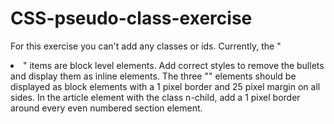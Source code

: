 # CSS-pseudo-class-exercise
For this exercise you can't add any classes or ids.
Currently, the "<li>" items are block level elements. Add correct styles to remove the bullets and display them as inline elements.
The three "<span>" elements should be displayed as block elements with a 1 pixel border and 25 pixel margin on all sides.
In the article element with the class n-child, add a 1 pixel border around every even numbered section element.